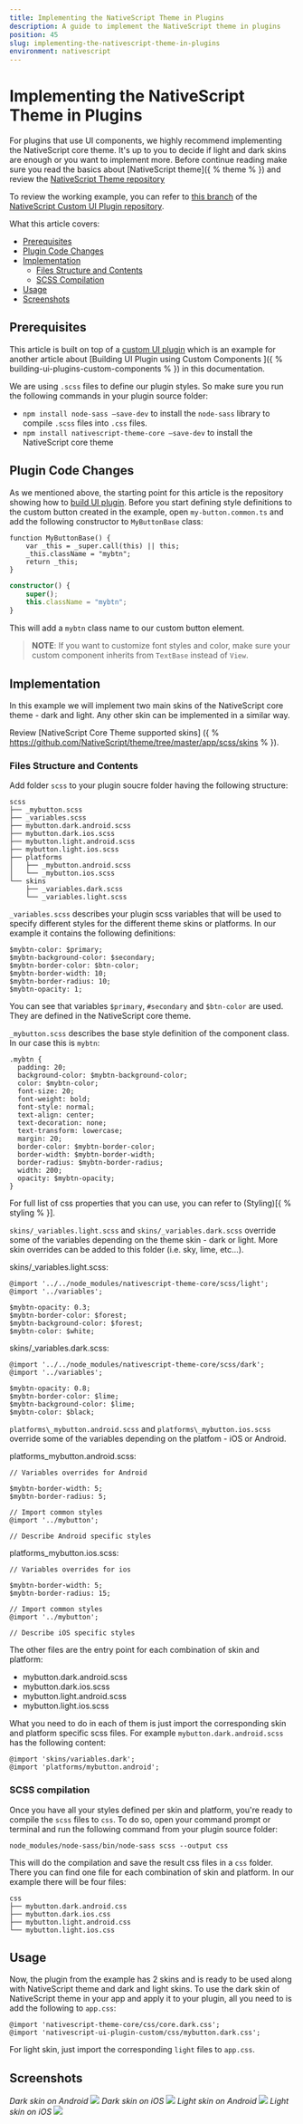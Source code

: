 ```yaml
---
title: Implementing the NativeScript Theme in Plugins
description: A guide to implement the NativeScript theme in plugins
position: 45
slug: implementing-the-nativescript-theme-in-plugins
environment: nativescript
---
```


# Implementing the NativeScript Theme in Plugins

For plugins that use UI components, we highly recommend implementing the NativeScript core theme. It's up to you to decide if light and dark skins are enough or you want to implement more. Before continue reading make sure you read the basics about [NativeScript theme]({ % theme % }) and review the [NativeScript Theme repository](https://github.com/NativeScript/theme)

To review the working example, you can refer to [this branch](https://github.com/NativeScript/nativescript-ui-plugin-custom/tree/implement-core-themes/) of the [NativeScript Custom UI Plugin repository](https://github.com/NativeScript/nativescript-ui-plugin-custom).

What this article covers:
* [Prerequisites](#prerequisites)
* [Plugin Code Changes](#plugin-code-changes)
* [Implementation](#implementation)
    * [Files Structure and Contents](#files-structure-and-contents) 
    * [SCSS Compilation](#scss-compilation)
* [Usage](#usage)
* [Screenshots](#screenshots)

## Prerequisites

This article is built on top of a [custom UI plugin](https://github.com/NativeScript/nativescript-ui-plugin-custom) which is an example for another article about [Building UI Plugin using Custom Components ]({ % building-ui-plugins-custom-components % }) in this documentation.

We are using `.scss` files to define our plugin styles. So make sure you run the following commands in your plugin source folder:

* `npm install node-sass —save-dev` to install the `node-sass` library to compile `.scss` files into `.css` files.
* `npm install nativescript-theme-core —save-dev` to install the NativeScript core theme

## Plugin Code Changes

As we mentioned above, the starting point for this article is the repository showing how to [build UI plugin]((https://github.com/NativeScript/nativescript-ui-plugin-custom)). Before you start defining style definitions to the custom button created in the example, open `my-button.common.ts` and add the following constructor to `MyButtonBase` class:

```JavaScripts
function MyButtonBase() {
    var _this = _super.call(this) || this;
    _this.className = "mybtn";
    return _this;
}
```
```TypeScript
constructor() {
    super();
    this.className = "mybtn";
}  
```
This will add a `mybtn` class name to our custom button element. 

> **NOTE**: If you want to customize font styles and color, make sure your custom component inherits from `TextBase` instead of `View`.

## Implementation

In this example we will implement two main skins of the NativeScript core theme - dark and light. Any other skin can be implemented in a similar way. 

Review [NativeScript Core Theme supported skins] ({ % https://github.com/NativeScript/theme/tree/master/app/scss/skins % }).

### Files Structure and Contents

Add folder `scss` to your plugin soucre folder having the following structure:

```
scss
├── _mybutton.scss
├── _variables.scss
├── mybutton.dark.android.scss
├── mybutton.dark.ios.scss
├── mybutton.light.android.scss
├── mybutton.light.ios.scss
├── platforms
│   ├── _mybutton.android.scss
│   └── _mybutton.ios.scss
└── skins
    ├── _variables.dark.scss
    └── _variables.light.scss
```
`_variables.scss` describes your plugin scss variables that will be used to specify different styles for the different theme skins or platforms. In our example it contains the following definitions:

```
$mybtn-color: $primary;
$mybtn-background-color: $secondary;
$mybtn-border-color: $btn-color;
$mybtn-border-width: 10;
$mybtn-border-radius: 10;
$mybtn-opacity: 1;

``` 

You can see that variables `$primary`, `#secondary` and `$btn-color` are used. They are defined in the NativeScript core theme.

`_mybutton.scss` describes the base style definition of the component class. In our case this is `mybtn`:

```
.mybtn {
  padding: 20;
  background-color: $mybtn-background-color;
  color: $mybtn-color;
  font-size: 20;
  font-weight: bold;
  font-style: normal;
  text-align: center;
  text-decoration: none;
  text-transform: lowercase;
  margin: 20; 
  border-color: $mybtn-border-color;
  border-width: $mybtn-border-width;
  border-radius: $mybtn-border-radius;
  width: 200;
  opacity: $mybtn-opacity;
}

```

For full list of css properties that you can use, you can refer to (Styling)[{ % styling % }].

`skins/_variables.light.scss` and `skins/_variables.dark.scss` override some of the variables depending on the theme skin - dark or light. More skin overrides can be added to this folder (i.e. sky, lime, etc...). 

skins/_variables.light.scss:
```
@import '../../node_modules/nativescript-theme-core/scss/light';
@import '../variables';

$mybtn-opacity: 0.3;
$mybtn-border-color: $forest;
$mybtn-background-color: $forest;
$mybtn-color: $white;
```

skins/_variables.dark.scss:
```
@import '../../node_modules/nativescript-theme-core/scss/dark';
@import '../variables';

$mybtn-opacity: 0.8;
$mybtn-border-color: $lime;
$mybtn-background-color: $lime;
$mybtn-color: $black;
```

`platforms\_mybutton.android.scss` and `platforms\_mybutton.ios.scss` override some of the variables depending on the platfom - iOS or Android.

platforms\_mybutton.android.scss:
````
// Variables overrides for Android

$mybtn-border-width: 5;
$mybtn-border-radius: 5;

// Import common styles
@import '../mybutton';

// Describe Android specific styles
````

platforms\_mybutton.ios.scss:
```
// Variables overrides for ios

$mybtn-border-width: 5;
$mybtn-border-radius: 15;

// Import common styles
@import '../mybutton';

// Describe iOS specific styles
```

The other files are the entry point for each combination of skin and platform:

* mybutton.dark.android.scss
* mybutton.dark.ios.scss
* mybutton.light.android.scss
* mybutton.light.ios.scss

What you need to do in each of them is just import the corresponding skin and platform specific scss files. For example `mybutton.dark.android.scss` has the following content:

```
@import 'skins/variables.dark';
@import 'platforms/mybutton.android';

```

### SCSS compilation

Once you have all your styles defined per skin and platform, you're ready to compile the `scss` files to `css`. To do so, open your command prompt or terminal and run the following command from your plugin source folder:

`node_modules/node-sass/bin/node-sass scss --output css`

This will do the compilation and save the result css files in a `css` folder. There you can find one file for each combination of skin and platform. In our example there will be four files:

```
css
├── mybutton.dark.android.css
├── mybutton.dark.ios.css
├── mybutton.light.android.css
└── mybutton.light.ios.css
```

## Usage

Now, the plugin from the example has 2 skins and is ready to be used along with NativeScript theme and dark and light skins. To use the dark skin of NativeScript theme in your app and apply it to your plugin, all you need to is add the following to `app.css`:

```
@import 'nativescript-theme-core/css/core.dark.css';
@import 'nativescript-ui-plugin-custom/css/mybutton.dark.css';
```

For light skin, just import the corresponding `light` files to `app.css`.


## Screenshots

_Dark skin on Android_
![](../img/plugins/dark-android.png) 
_Dark skin on iOS_
![](../img/plugins/dark-ios.png)
_Light skin on Android_
![](../img/plugins/light-android.png) 
_Light skin on iOS_
![](../img/plugins/light-ios.png)
